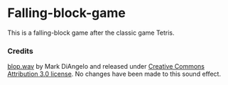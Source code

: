 # Falling-block-game
This is a falling-block game after the classic game Tetris.

### Credits
[blop.wav](blop.wav) by Mark DiAngelo and released under [Creative Commons Attribution 3.0 license](https://creativecommons.org/licenses/by/3.0/#). No changes have been made to this sound effect.
